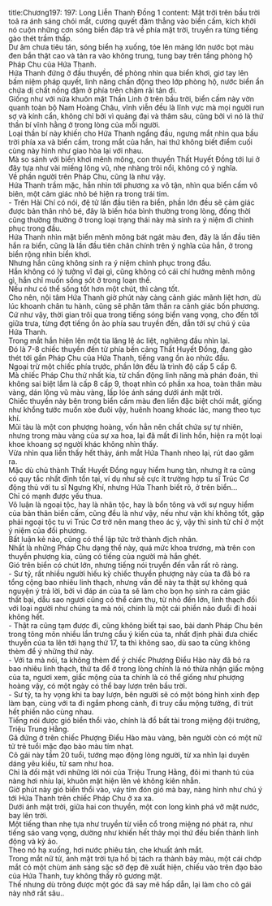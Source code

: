 title:Chương197: 197: Long Liễn Thanh Đồng 1
content:
Mặt trời trên bầu trời toả ra ánh sáng chói mắt, cương quyết đâm thẳng vào biển cấm, kích khởi nó cuộn những cơn sóng biển đáp trả về phía mặt trời, truyền ra từng tiếng gào thét trầm thấp.<br>Dư âm chưa tiêu tán, sóng biển hạ xuống, tóe lên mảng lớn nước bọt màu đen bắn thật cao và tản ra vào không trung, tung bay trên tầng phòng hộ Pháp Chu của Hứa Thanh.<br>Hứa Thanh đứng ở đầu thuyền, đề phòng nhìn qua biển khơi, giơ tay lên bấm niệm pháp quyết, linh năng chấn động theo lớp phòng hộ, nước biển ẩn chứa dị chất nồng đậm ở phía trên chậm rãi tản đi.<br>Giống như với nửa khuôn mặt Thần Linh ở trên bầu trời, biển cấm này vờn quanh toàn bộ Nam Hoàng Châu, vĩnh viễn đều là lĩnh vực mà mọi người run sợ và kính cẩn, không chỉ bởi vì quảng đại và thâm sâu, cũng bởi vì nó là thứ thần bí vĩnh hằng ở trong lòng của mỗi người.<br>Loại thần bí này khiến cho Hứa Thanh ngẩng đầu, ngưng mắt nhìn qua bầu trời phía xa và biển cấm, trong mắt của hắn, hai thứ không biết điểm cuối cùng này hình như giao hòa lại với nhau.<br>Mà so sánh với biển khơi mênh mông, con thuyền Thất Huyết Đồng tới lui ở đây tựa như vài miếng lông vũ, nhẹ nhàng trôi nổi, không có ý nghĩa.<br>Về phần người trên Pháp Chu, cũng là như vậy.<br>Hứa Thanh trầm mặc, hắn nhìn tới phương xa vô tận, nhìn qua biển cấm vô biên, một cảm giác nhỏ bé hiện ra trong trái tim.<br>- Trên Hải Chí có nói, đệ tử lần đầu tiên ra biển, phần lớn đều sẽ cảm giác được bản thân nhỏ bé, đây là biến hóa bình thường trong lòng, đồng thời cũng thường thường ở trong loại trạng thái này mà sinh ra ý niệm đi chinh phục trong đầu.<br>Hứa Thanh nhìn mặt biển mênh mông bát ngát màu đen, đây là lần đầu tiên hắn ra biển, cũng là lần đầu tiên chân chính trên ý nghĩa của hắn, ở trong biển rộng nhìn biển khơi.<br>Nhưng hắn cũng không sinh ra ý niệm chinh phục trong đầu.<br>Hắn không có lý tưởng vĩ đại gì, cũng không có cái chí hướng mênh mông gì, hắn chỉ muốn sống sót ở trong loạn thế.<br>Nếu như có thể sống tốt hơn một chút, thì càng tốt.<br>Cho nên, nội tâm Hứa Thanh giờ phút này càng cảnh giác mãnh liệt hơn, dù lúc khoanh chân tu hành, cũng sẽ phân tâm thần ra cảnh giác bốn phương.<br>Cứ như vậy, thời gian trôi qua trong tiếng sóng biển vang vọng, cho đến tới giữa trưa, từng đợt tiếng ồn ào phía sau truyền đến, dẫn tới sự chú ý của Hứa Thanh.<br>Trong mắt hắn hiện lên một tia lăng lệ ác liệt, nghiêng đầu nhìn lại.<br>Đó là 7-8 chiếc thuyền đến từ phía bến cảng Thất Huyết Đồng, đang gào thét tới gần Pháp Chu của Hứa Thanh, tiếng vang ồn ào nhức đầu.<br>Ngoại trừ một chiếc phía trước, phần lớn đều là trình độ cấp 5 cấp 6.<br>Mà chiếc Pháp Chu thứ nhất kia, từ chấn động linh năng mà phán đoán, thì không sai biệt lắm là cấp 8 cấp 9, thoạt nhìn có phần xa hoa, toàn thân màu vàng, dán lông vũ màu vàng, lấp lóe ánh sáng dưới ánh mặt trời.<br>Chiếc thuyền này bên trong biển cấm màu đen liền đặc biệt chói mắt, giống như khổng tước muốn xòe đuôi vậy, huênh hoang khoác lác, mang theo tục khí.<br>Mũi tàu là một con phượng hoàng, vốn hẳn nên chất chứa sự tự nhiên, nhưng trong màu vàng của sự xa hoa, lại đã mất đi linh hồn, hiện ra một loại khoe khoang sợ người khác không nhìn thấy.<br>Vừa nhìn qua liền thấy hết thảy, ánh mắt Hứa Thanh nheo lại, rút dao găm ra.<br>Mặc dù chủ thành Thất Huyết Đồng nguy hiểm hung tàn, nhưng ít ra cũng có quy tắc nhất định tồn tại, ví dụ như sẽ cực ít trường hợp tu sĩ Trúc Cơ động thủ với tu sĩ Ngưng Khí, nhưng Hứa Thanh biết rõ, ở trên biển...<br>Chỉ có mạnh được yếu thua.<br>Vô luận là ngoại tộc, hay là nhân tộc, hay là bổn tông và với sự nguy hiểm của bản thân biển cấm, cũng đều là như vậy, nếu như vận khí không tốt, gặp phải ngoại tộc tu vi Trúc Cơ trở nên mang theo ác ý, vậy thì sinh tử chỉ ở một ý niệm của đối phương.<br>Bất luận kẻ nào, cũng có thể lập tức trở thành địch nhân.<br>Nhất là những Pháp Chu dạng thế này, quá mức khoa trương, mà trên con thuyền phượng kia, cũng có tiếng của người mà hắn ghét.<br>Gió trên biển có chút lớn, nhưng tiếng nói truyền đến vẫn rất rõ ràng.<br>- Sư tỷ, rất nhiều người hiếu kỳ chiếc thuyền phượng này của ta đã bỏ ra tổng cộng bao nhiêu linh thạch, nhưng vấn đề này ta thật sự không quá nguyện ý trả lời, bởi vì đáp án của ta sẽ làm cho bọn họ sinh ra cảm giác thất bại, dẫu sao ngươi cũng có thể cảm thụ, từ nhỏ đến lớn, linh thạch đối với loại người như chúng ta mà nói, chính là một cái phiền não đuổi đi hoài không hết.<br>- Thật ra cũng tạm được đi, cũng không biết tại sao, bài danh Pháp Chu bên trong tông môn nhiều lần trưng cầu ý kiến của ta, nhất định phải đưa chiếc thuyền của ta lên tới hạng thứ 17, ta thì không sao, dù sao ta cũng không thèm để ý những thứ này.<br>- Với ta mà nói, ta không thèm để ý chiếc Phượng Điểu Hào này đã bỏ ra bao nhiêu linh thạch, thứ ta để ở trong lòng chính là nó thừa nhận giấc mộng của ta, ngươi xem, giấc mộng của ta chính là có thể giống như phượng hoàng vậy, có một ngày có thể bay lượn trên bầu trời.<br>- Sư tỷ, ta hy vọng khi ta bay lượn, bên người sẽ có một bóng hình xinh đẹp làm bạn, cùng với ta đi ngắm phong cảnh, đi truy cầu mộng tưởng, đi trút hết phiền não cùng nhau.<br>Tiếng nói được gió biển thổi vào, chính là đồ bất tài trong miệng đội trưởng, Triệu Trung Hằng.<br>Gã đứng ở trên chiếc Phượng Điểu Hào màu vàng, bên người còn có một nữ tử trẻ tuổi mặc đạo bào màu tím nhạt.<br>Cô gái này tầm 20 tuổi, tướng mạo động lòng người, từ xa nhìn lại duyên dáng yêu kiều, tử sam như hoa.<br>Chỉ là đối mặt với những lời nói của Triệu Trung Hằng, đôi mi thanh tú của nàng hơi nhíu lại, khuôn mặt hiện lên vẻ không kiên nhẫn.<br>Giờ phút này gió biển thổi vào, váy tím đón gió mà bay, nàng hình như chú ý tới Hứa Thanh trên chiếc Pháp Chu ở xa xa.<br>Dưới ánh mặt trời, giữa hai con thuyền, một con long kình phá vỡ mặt nước, bay lên trời.<br>Một tiếng than nhẹ tựa như truyền từ viễn cổ trong miệng nó phát ra, như tiếng sáo vang vọng, dường như khiến hết thảy mọi thứ đều biến thành linh động và kỳ ảo.<br>Theo nó hạ xuống, hơi nước phiêu tán, che khuất ánh mắt.<br>Trong mắt nữ tử, ánh mặt trời tựa hồ bị tách ra thành bảy màu, một cái chớp mắt có một chùm ánh sáng sặc sỡ đẹp đẽ xuất hiện, chiếu vào trên đạo bào của Hứa Thanh, tuy không thấy rõ gương mặt.<br>Thế nhưng dù trông được một góc đã say mê hấp dẫn, lại làm cho cô gái này nhớ rất sâu..<br>